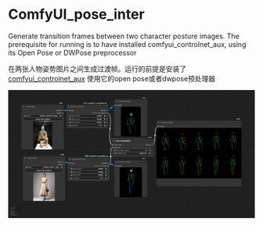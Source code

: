 # ComfyUI_pose_inter
Generate transition frames between two character posture images. The prerequisite for running is to have installed comfyui_controlnet_aux, using its Open Pose or DWPose preprocessor


在两张人物姿势图片之间生成过渡帧。运行的前提是安装了  [comfyui_controlnet_aux](https://github.com/Fannovel16/comfyui_controlnet_aux)  使用它的open pose或者dwpose预处理器

![Image](./workflow.png)


